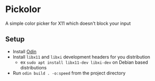 # Pickolor
A simple color picker for X11 which doesn't block your input

## Setup

- Install [Odin](https://odin-lang.org/)
- Install `libx11` and `libxi` development headers for you distribution
  - ex `sudo apt install libx11-dev libxi-dev` on Debian based distributions
- Run `odin build . -o:speed` from the project directory
